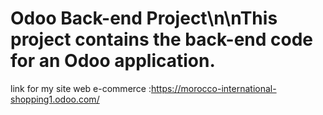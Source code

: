 # Odoo Back-end Project\n\nThis project contains the back-end code for an Odoo application.
link for my site web e-commerce :https://morocco-international-shopping1.odoo.com/
